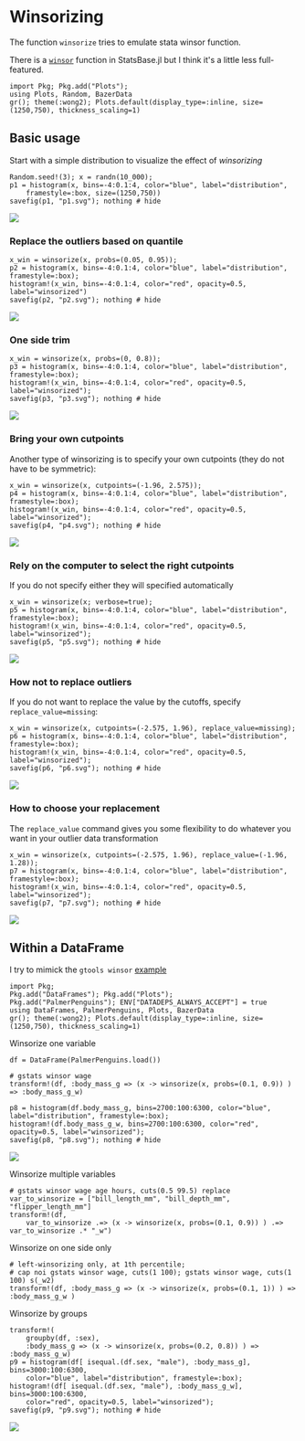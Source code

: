 # Winsorizing

The function `winsorize` tries to emulate stata winsor function.

There is a [`winsor`](https://juliastats.org/StatsBase.jl/stable/robust/#StatsBase.winsor) function in StatsBase.jl but I think it's a little less full-featured.


```@setup hist
import Pkg; Pkg.add("Plots");
using Plots, Random, BazerData
gr(); theme(:wong2); Plots.default(display_type=:inline, size=(1250,750), thickness_scaling=1)
```


## Basic usage

Start with a simple distribution to visualize the effect of *winsorizing*
```@example hist
Random.seed!(3); x = randn(10_000);
p1 = histogram(x, bins=-4:0.1:4, color="blue", label="distribution", 
    framestyle=:box, size=(1250,750))
savefig(p1, "p1.svg"); nothing # hide
```
![](p1.svg)


### Replace the outliers based on quantile
```@example hist; 
x_win = winsorize(x, probs=(0.05, 0.95));
p2 = histogram(x, bins=-4:0.1:4, color="blue", label="distribution", framestyle=:box); 
histogram!(x_win, bins=-4:0.1:4, color="red", opacity=0.5, label="winsorized")
savefig(p2, "p2.svg"); nothing # hide
```
![](p2.svg)


### One side trim
```@example hist; 
x_win = winsorize(x, probs=(0, 0.8));
p3 = histogram(x, bins=-4:0.1:4, color="blue", label="distribution", framestyle=:box);
histogram!(x_win, bins=-4:0.1:4, color="red", opacity=0.5, label="winsorized");
savefig(p3, "p3.svg"); nothing # hide
```
![](p3.svg)


### Bring your own cutpoints
Another type of winsorizing is to specify your own cutpoints (they do not have to be symmetric):
```@example hist
x_win = winsorize(x, cutpoints=(-1.96, 2.575));
p4 = histogram(x, bins=-4:0.1:4, color="blue", label="distribution", framestyle=:box); 
histogram!(x_win, bins=-4:0.1:4, color="red", opacity=0.5, label="winsorized");
savefig(p4, "p4.svg"); nothing # hide
```
![](p4.svg)


### Rely on the computer to select the right cutpoints
If you do not specify either they will specified automatically
```@example hist
x_win = winsorize(x; verbose=true);
p5 = histogram(x, bins=-4:0.1:4, color="blue", label="distribution", framestyle=:box); 
histogram!(x_win, bins=-4:0.1:4, color="red", opacity=0.5, label="winsorized");
savefig(p5, "p5.svg"); nothing # hide
```
![](p5.svg)


### How not to replace outliers
If you do not want to replace the value by the cutoffs, specify `replace_value=missing`:
```@example hist
x_win = winsorize(x, cutpoints=(-2.575, 1.96), replace_value=missing);
p6 = histogram(x, bins=-4:0.1:4, color="blue", label="distribution", framestyle=:box); 
histogram!(x_win, bins=-4:0.1:4, color="red", opacity=0.5, label="winsorized");
savefig(p6, "p6.svg"); nothing # hide
```
![](p6.svg)


### How to choose your replacement
The `replace_value` command gives you some flexibility to do whatever you want in your outlier data transformation
```@example hist
x_win = winsorize(x, cutpoints=(-2.575, 1.96), replace_value=(-1.96, 1.28));
p7 = histogram(x, bins=-4:0.1:4, color="blue", label="distribution", framestyle=:box); 
histogram!(x_win, bins=-4:0.1:4, color="red", opacity=0.5, label="winsorized");
savefig(p7, "p7.svg"); nothing # hide
```
![](p7.svg)



## Within a DataFrame

I try to mimick the `gtools winsor` [example](https://raw.githubusercontent.com/mcaceresb/stata-gtools/master/docs/examples/gstats_winsor.do)

```@setup dataframe
import Pkg; 
Pkg.add("DataFrames"); Pkg.add("Plots");
Pkg.add("PalmerPenguins"); ENV["DATADEPS_ALWAYS_ACCEPT"] = true
using DataFrames, PalmerPenguins, Plots, BazerData
gr(); theme(:wong2); Plots.default(display_type=:inline, size=(1250,750), thickness_scaling=1)
```


Winsorize one variable
```@example dataframe
df = DataFrame(PalmerPenguins.load())

# gstats winsor wage
transform!(df, :body_mass_g => (x -> winsorize(x, probs=(0.1, 0.9)) ) => :body_mass_g_w) 

p8 = histogram(df.body_mass_g, bins=2700:100:6300, color="blue", label="distribution", framestyle=:box); 
histogram!(df.body_mass_g_w, bins=2700:100:6300, color="red", opacity=0.5, label="winsorized");
savefig(p8, "p8.svg"); nothing # hide
```
![](p8.svg)


Winsorize multiple variables
```@example dataframe
# gstats winsor wage age hours, cuts(0.5 99.5) replace
var_to_winsorize = ["bill_length_mm", "bill_depth_mm", "flipper_length_mm"]
transform!(df, 
    var_to_winsorize .=> (x -> winsorize(x, probs=(0.1, 0.9)) ) .=> var_to_winsorize .* "_w")
```

Winsorize on one side only
```@example dataframe
# left-winsorizing only, at 1th percentile; 
# cap noi gstats winsor wage, cuts(1 100); gstats winsor wage, cuts(1 100) s(_w2)
transform!(df, :body_mass_g => (x -> winsorize(x, probs=(0.1, 1)) ) => :body_mass_g_w )
```

Winsorize by groups
```@example dataframe
transform!(
    groupby(df, :sex),
    :body_mass_g => (x -> winsorize(x, probs=(0.2, 0.8)) ) => :body_mass_g_w)
p9 = histogram(df[ isequal.(df.sex, "male"), :body_mass_g], bins=3000:100:6300, 
    color="blue", label="distribution", framestyle=:box);
histogram!(df[ isequal.(df.sex, "male"), :body_mass_g_w], bins=3000:100:6300, 
    color="red", opacity=0.5, label="winsorized");
savefig(p9, "p9.svg"); nothing # hide
```
![](p9.svg)






